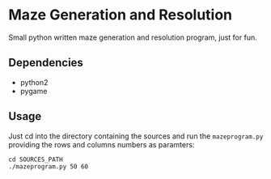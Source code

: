 # Maze Generation and Resolution

Small python written maze generation and resolution program, just for fun.

## Dependencies

* python2
* pygame

## Usage

Just cd into the directory containing the sources and run the `mazeprogram.py` providing the rows and columns numbers as paramters:

```
cd SOURCES_PATH
./mazeprogram.py 50 60
```
